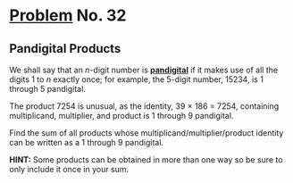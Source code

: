 # [Problem](https://projecteuler.net/problem=32) No. 32

## Pandigital Products

We shall say that an <var>n</var>-digit number is <b><u>pandigital</u></b> if it makes use of all the digits 1 to <var>n</var> exactly once; for example, the 5-digit number, 15234, is 1 through 5 pandigital.

The product 7254 is unusual, as the identity, 39 × 186 = 7254, containing multiplicand, multiplier, and product is 1 through 9 pandigital.

Find the sum of all products whose multiplicand/multiplier/product identity can be written as a 1 through 9 pandigital.

**HINT:** Some products can be obtained in more than one way so be sure to only include it once in your sum.
